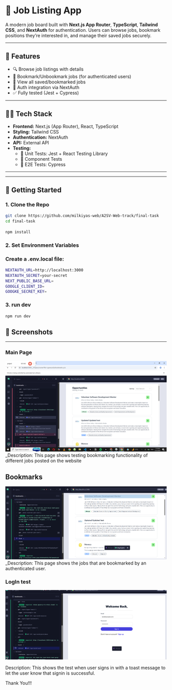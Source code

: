# 🧰 Job Listing App

A modern job board built with **Next.js App Router**, **TypeScript**, **Tailwind CSS**, and **NextAuth** for authentication. Users can browse jobs, bookmark positions they’re interested in, and manage their saved jobs securely.

---

## 🚀 Features

- 🔍 Browse job listings with details
- 📌 Bookmark/Unbookmark jobs (for authenticated users)
- 🧾 View all saved/bookmarked jobs
- 🔐 Auth integration via NextAuth
- ✅ Fully tested (Jest + Cypress)

---

## 🧑‍💻 Tech Stack

- **Frontend:** Next.js (App Router), React, TypeScript
- **Styling:** Tailwind CSS
- **Authentication:** NextAuth
- **API:** External API
- **Testing:**
  - 🧪 Unit Tests: Jest + React Testing Library
  - 🧩 Component Tests
  - 🧭 E2E Tests: Cypress

---

---

## 🔧 Getting Started

### 1. Clone the Repo

```bash
git clone https://github.com/milkiyas-web/A2SV-Web-track/final-task
cd final-task

npm install

```

### 2. Set Environment Variables

### Create a .env.local file:

```bash
NEXTAUTH_URL=http://localhost:3000
NEXTAUTH_SECRET=your-secret
NEXT_PUBLIC_BASE_URL=
GOOGLE_CLIENT_ID=
GOOGKE_SECRET_KEY=

```

### 3. run dev

```bash
npm run dev

```

## 📸 Screenshots

---

### Main Page

![Main Page](./screenshots/list.png)
\_Description: This page shows testing bookmarking functionality of different jobs posted on the website

## Bookmarks

![bookmark Page](./screenshots/bookmarked.png)
\_Description: This page shows the jobs that are bookmarked by an authenticated user.

### LogIn test

![Error](./screenshots/test.png)

Description: This shows the test when user signs in with a toast message to let the user know that signin is successful.

Thank You!!!
